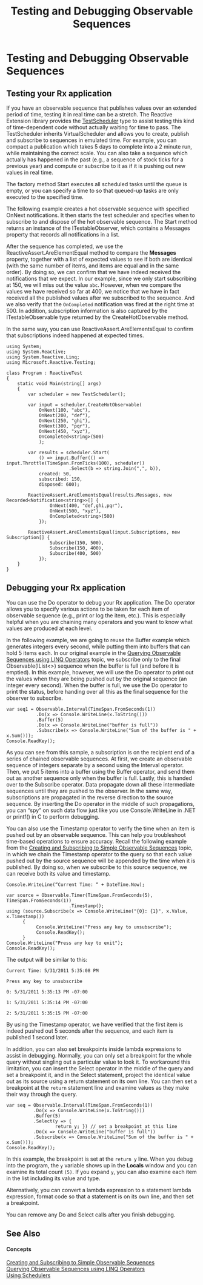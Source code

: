 ﻿---
title: Testing and Debugging Observable Sequences
TOCTitle: Testing and Debugging Observable Sequences
ms:assetid: 9d74e276-cf6a-457f-b340-0dc970685e1a
ms:mtpsurl: https://msdn.microsoft.com/en-us/library/Hh242967(v=VS.103)
ms:contentKeyID: 36068270
ms.date: 06/10/2011
mtps_version: v=VS.103
---

# Testing and Debugging Observable Sequences

## Testing your Rx application

If you have an observable sequence that publishes values over an extended period of time, testing it in real time can be a stretch. The Reactive Extension library provides the [TestScheduler](hh229166\(v=vs.103\).md) type to assist testing this kind of time-dependent code without actually waiting for time to pass. The TestScheduler inherits VirtualScheduler and allows you to create, publish and subscribe to sequences in emulated time. For example, you can compact a publication which takes 5 days to complete into a 2 minute run, while maintaining the correct scale. You can also take a sequence which actually has happened in the past (e.g., a sequence of stock ticks for a previous year) and compute or subscribe to it as if it is pushing out new values in real time.

The factory method Start executes all scheduled tasks until the queue is empty, or you can specify a time to so that queued-up tasks are only executed to the specified time.

The following example creates a hot observable sequence with specified OnNext notifications. It then starts the test scheduler and specifies when to subscribe to and dispose of the hot observable sequence. The Start method returns an instance of the ITestableObserver, which contains a Messages property that records all notifications in a list.

After the sequence has completed, we use the ReactiveAssert.AreElementEqual method to compare the **Messages** property, together with a list of expected values to see if both are identical (with the same number of items, and items are equal and in the same order). By doing so, we can confirm that we have indeed received the notifications that we expect. In our example, since we only start subscribing at 150, we will miss out the value `abc`. However, when we compare the values we have received so far at 400, we notice that we have in fact received all the published values after we subscribed to the sequence. And we also verify that the `OnCompleted` notification was fired at the right time at 500. In addition, subscription information is also captured by the ITestableObservable type returned by the CreateHotObservable method.

In the same way, you can use ReactiveAssert.AreElementsEqual to confirm that subscriptions indeed happened at expected times.

    using System;
    using System.Reactive;
    using System.Reactive.Linq;
    using Microsoft.Reactive.Testing;
    
    class Program : ReactiveTest
    {
        static void Main(string[] args)
        {
            var scheduler = new TestScheduler();
    
            var input = scheduler.CreateHotObservable(
                OnNext(100, "abc"),
                OnNext(200, "def"),
                OnNext(250, "ghi"),
                OnNext(300, "pqr"),
                OnNext(450, "xyz"),
                OnCompleted<string>(500)
                );
    
            var results = scheduler.Start(
                () => input.Buffer(() => input.Throttle(TimeSpan.FromTicks(100), scheduler))
                           .Select(b => string.Join(",", b)),
                created: 50,
                subscribed: 150,
                disposed: 600);
    
            ReactiveAssert.AreElementsEqual(results.Messages, new Recorded<Notification<string>>[] {
                    OnNext(400, "def,ghi,pqr"),
                    OnNext(500, "xyz"),
                    OnCompleted<string>(500)
                });
    
            ReactiveAssert.AreElementsEqual(input.Subscriptions, new Subscription[] {
                    Subscribe(150, 500),
                    Subscribe(150, 400),
                    Subscribe(400, 500)
                });
        }
    }

## Debugging your Rx application

You can use the Do operator to debug your Rx application. The Do operator allows you to specify various actions to be taken for each item of observable sequence (e.g., print or log the item, etc.). This is especially helpful when you are chaining many operators and you want to know what values are produced at each level.

In the following example, we are going to reuse the Buffer example which generates integers every second, while putting them into buffers that can hold 5 items each. In our original example in the [Querying Observable Sequences using LINQ Operators](hh242983\(v=vs.103\).md) topic, we subscribe only to the final Observable(IList\<\>) sequence when the buffer is full (and before it is emptied). In this example, however, we will use the Do operator to print out the values when they are being pushed out by the original sequence (an integer every second). When the buffer is full, we use the Do operator to print the status, before handing over all this as the final sequence for the observer to subscribe.

    var seq1 = Observable.Interval(TimeSpan.FromSeconds(1))
               .Do(x => Console.WriteLine(x.ToString()))
               .Buffer(5)
               .Do(x => Console.WriteLine("buffer is full"))
               .Subscribe(x => Console.WriteLine("Sum of the buffer is " + x.Sum()));
    Console.ReadKey();

As you can see from this sample, a subscription is on the recipient end of a series of chained observable sequences. At first, we create an observable sequence of integers separate by a second using the Interval operator. Then, we put 5 items into a buffer using the Buffer operator, and send them out as another sequence only when the buffer is full. Lastly, this is handed over to the Subscribe operator. Data propagate down all these intermediate sequences until they are pushed to the observer. In the same way, subscriptions are propagated in the reverse direction to the source sequence. By inserting the Do operator in the middle of such propagations, you can “spy” on such data flow just like you use Console.WriteLine in .NET or printf() in C to perform debugging.

You can also use the Timestamp operator to verify the time when an item is pushed out by an observable sequence. This can help you troubleshoot time-based operations to ensure accuracy. Recall the following example from the [Creating and Subscribing to Simple Observable Sequences](hh242977\(v=vs.103\).md) topic, in which we chain the Timestamp operator to the query so that each value pushed out by the source sequence will be appended by the time when it is published. By doing so, when we subscribe to this source sequence, we can receive both its value and timestamp.

    Console.WriteLine(“Current Time: “ + DateTime.Now);
    
    var source = Observable.Timer(TimeSpan.FromSeconds(5), TimeSpan.FromSeconds(1))
                           .Timestamp();
    using (source.Subscribe(x => Console.WriteLine("{0}: {1}", x.Value, x.Timestamp)))
          {
               Console.WriteLine("Press any key to unsubscribe");
               Console.ReadKey();
          }
    Console.WriteLine("Press any key to exit");
    Console.ReadKey();

The output will be similar to this:

    Current Time: 5/31/2011 5:35:08 PM

    Press any key to unsubscribe

    0: 5/31/2011 5:35:13 PM -07:00

    1: 5/31/2011 5:35:14 PM -07:00

    2: 5/31/2011 5:35:15 PM -07:00

By using the Timestamp operator, we have verified that the first item is indeed pushed out 5 seconds after the sequence, and each item is published 1 second later.

In addition, you can also set breakpoints inside lambda expressions to assist in debugging. Normally, you can only set a breakpoint for the whole query without singling out a particular value to look it. To workaround this limitation, you can insert the Select operator in the middle of the query and set a breakpoint it, and in the Select statement, project the identical value out as its source using a return statement on its own line. You can then set a breakpoint at the `return` statement line and examine values as they make their way through the query.

    var seq = Observable.Interval(TimeSpan.FromSeconds(1))
              .Do(x => Console.WriteLine(x.ToString()))
              .Buffer(5)
              .Select(y => { 
                      return y; }) // set a breakpoint at this line
              .Do(x => Console.WriteLine("buffer is full"))
              .Subscribe(x => Console.WriteLine("Sum of the buffer is " + x.Sum()));
    Console.ReadKey();

In this example, the breakpoint is set at the `return y` line. When you debug into the program, the `y` variable shows up in the **Locals** window and you can examine its total count `(5)`. If you expand `y`, you can also examine each item in the list including its value and type.

Alternatively, you can convert a lambda expression to a statement lambda expression, format code so that a statement is on its own line, and then set a breakpoint.

You can remove any Do and Select calls after you finish debugging.

## See Also

#### Concepts

[Creating and Subscribing to Simple Observable Sequences](hh242977\(v=vs.103\).md)  
[Querying Observable Sequences using LINQ Operators](hh242983\(v=vs.103\).md)  
[Using Schedulers](hh242963\(v=vs.103\).md)

